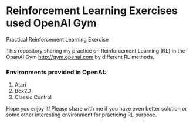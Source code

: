 # Reinforcement Learning Exercises used OpenAI Gym
Practical Reinforcement Learning Exercise 

This repository sharing my practice on Reinforcement Learning (RL) in the OpanAI Gym  http://gym.openai.com by different RL methods.

### Environments provided in OpenAI:
1. Atari
2. Box2D
3. Classic Control

Hope you enjoy it! Please share with me if you have even better solution or some other interesting environment for practicing RL purpose.
